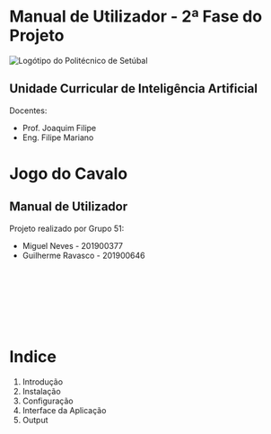 # Manual de Utilizador - 2ª Fase do Projeto

![Logótipo do Politécnico de Setúbal](https://upload.wikimedia.org/wikipedia/commons/thumb/c/c8/Log%C3%B3tipo_do_Politecnico_de_Setubal.png/1600px-Log%C3%B3tipo_do_Politecnico_de_Setubal.png)

## Unidade Curricular de Inteligência Artificial
Docentes:
* Prof. Joaquim Filipe
* Eng. Filipe Mariano

# Jogo do Cavalo

## Manual de Utilizador
Projeto realizado por Grupo 51:
* Miguel Neves - 201900377
* Guilherme Ravasco - 201900646

<br><br><br><br><br><br>

# Indice 

1. Introdução
2. Instalação
3. Configuração
4. Interface da Aplicação
5. Output